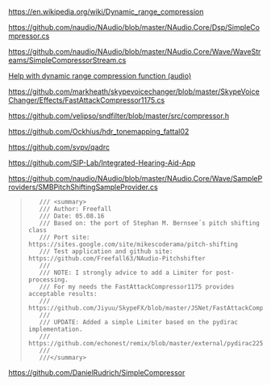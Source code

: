 https://en.wikipedia.org/wiki/Dynamic_range_compression

https://github.com/naudio/NAudio/blob/master/NAudio.Core/Dsp/SimpleCompressor.cs

https://github.com/naudio/NAudio/blob/master/NAudio.Core/Wave/WaveStreams/SimpleCompressorStream.cs

[Help with dynamic range compression function (audio)](https://stackoverflow.com/questions/2908104/help-with-dynamic-range-compression-function-audio)

https://github.com/markheath/skypevoicechanger/blob/master/SkypeVoiceChanger/Effects/FastAttackCompressor1175.cs

https://github.com/velipso/sndfilter/blob/master/src/compressor.h

https://github.com/Ockhius/hdr_tonemapping_fattal02

https://github.com/svpv/qadrc

https://github.com/SIP-Lab/Integrated-Hearing-Aid-App

https://github.com/naudio/NAudio/blob/master/NAudio.Core/Wave/SampleProviders/SMBPitchShiftingSampleProvider.cs

>```
>    /// <summary>
>    /// Author: Freefall
>    /// Date: 05.08.16
>    /// Based on: the port of Stephan M. Bernsee´s pitch shifting class
>    /// Port site: https://sites.google.com/site/mikescoderama/pitch-shifting
>    /// Test application and github site: https://github.com/Freefall63/NAudio-Pitchshifter
>    /// 
>    /// NOTE: I strongly advice to add a Limiter for post-processing.
>    /// For my needs the FastAttackCompressor1175 provides acceptable results:
>    /// https://github.com/Jiyuu/SkypeFX/blob/master/JSNet/FastAttackCompressor1175.cs
>    ///
>    /// UPDATE: Added a simple Limiter based on the pydirac implementation.
>    /// https://github.com/echonest/remix/blob/master/external/pydirac225/source/Dirac_LE.cpp
>    /// 
>    ///</summary>
>```

https://github.com/DanielRudrich/SimpleCompressor
